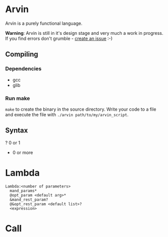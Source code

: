 # Arvin

Arvin is a purely functional language.

**Warning**: Arvin is still in it's design stage and very much a work in progress. If you find errors don't grumble - [create an issue](https://github.com/ertpoi/arvin/issues) :-)


## Compiling
### Dependencies
- gcc
- glib

### Run make
`make` to create the binary in the source directory. Write your code to a file and execute the file with `./arvin path/to/my/arvin_script`.

## Syntax
? 0 or 1
* 0 or more

# Lambda
```
Lambda:<number of parameters>
  mand_params*
  @opt_param <default arg>*
  &mand_rest_param?
  @&opt_rest_param <default list>?
  <expression>
```

# Call